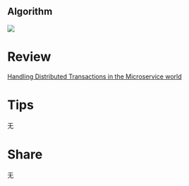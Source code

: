 ## Algorithm
![](https://img-blog.csdnimg.cn/direct/85875958619f444fa1eaa235e6f926a7.png)

# Review
[Handling Distributed Transactions in the Microservice world](https://medium.com/swlh/handling-transactions-in-the-microservice-world-c77b275813e0)


# Tips
无

# Share
无 